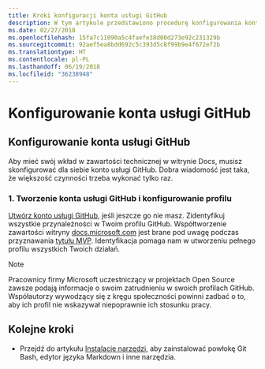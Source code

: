 ```yaml
---
title: Kroki konfiguracji konta usługi GitHub
description: W tym artykule przedstawiono procedurę konfigurowania kont usługi GitHub, która jest wymagana w celu dodawania zawartości do witryny docs.microsoft.com.
ms.date: 02/27/2018
ms.openlocfilehash: 15fa7c11090a5c4faefe38d00d273e92c231329b
ms.sourcegitcommit: 92aef5ea8bdd692c5c393d5c8f99b9e4f672ef2b
ms.translationtype: HT
ms.contentlocale: pl-PL
ms.lasthandoff: 06/19/2018
ms.locfileid: "36238948"
---
```

# <a name="github-account-setup"></a>Konfigurowanie konta usługi GitHub

## <a name="set-up-your-github-account"></a>Konfigurowanie konta usługi GitHub

Aby mieć swój wkład w zawartości technicznej w witrynie Docs, musisz skonfigurować dla siebie konto usługi GitHub. Dobra wiadomość jest taka, że większość czynności trzeba wykonać tylko raz.

### <a name="1-create-a-github-account-and-set-up-your-profile"></a>1. Tworzenie konta usługi GitHub i konfigurowanie profilu

[Utwórz konto usługi GitHub](https://github.com/join), jeśli jeszcze go nie masz. Zidentyfikuj wszystkie przynależności w Twoim profilu GitHub. Współtworzenie zawartości witryny [docs.microsoft.com](https://docs.microsoft.com) jest brane pod uwagę podczas przyznawania [tytułu MVP](https://mvp.microsoft.com). Identyfikacja pomaga nam w utworzeniu pełnego profilu wszystkich Twoich działań.

>[!NOTE]
> Pracownicy firmy Microsoft uczestniczący w projektach Open Source zawsze podają informacje o swoim zatrudnieniu w swoich profilach GitHub. Współautorzy wywodzący się z kręgu społeczności powinni zadbać o to, aby ich profil nie wskazywał niepoprawnie ich stosunku pracy.

## <a name="next-steps"></a>Kolejne kroki

* Przejdź do artykułu [Instalacje narzędzi](get-started-setup-tools.md), aby zainstalować powłokę Git Bash, edytor języka Markdown i inne narzędzia.
